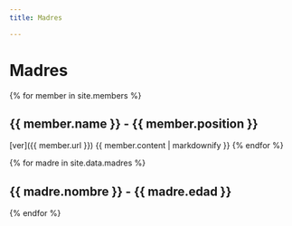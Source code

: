 ```yaml
---
title: Madres

---
```


# Madres


{% for member in site.members %}
  ## {{ member.name }} - {{ member.position }}
  [ver]({{ member.url }}) 
  {{ member.content | markdownify }}
{% endfor %}


{% for madre in site.data.madres %}
  ## {{ madre.nombre }} - {{ madre.edad }}
{% endfor %}
